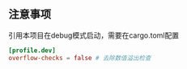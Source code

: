 ## 注意事项

引用本项目在debug模式启动，需要在cargo.toml配置

```toml
[profile.dev]
overflow-checks = false # 去除数值溢出检查
```